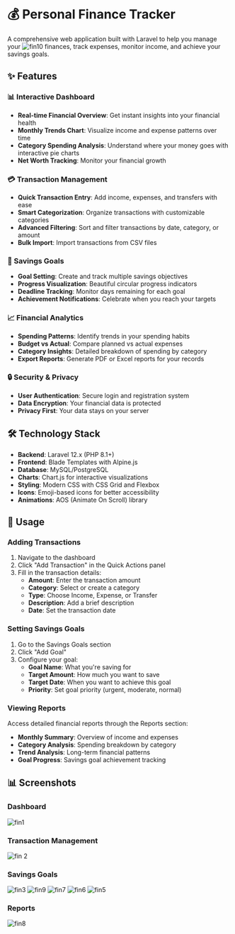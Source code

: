 # 💰 Personal Finance Tracker

A comprehensive web application built with Laravel to help you manage your ![fin10](https://github.com/user-attachments/assets/1cad87f3-2fd4-4be8-bf3b-b1182044ffde)
finances, track expenses, monitor income, and achieve your savings goals.

## ✨ Features

### 📊 Interactive Dashboard
- **Real-time Financial Overview**: Get instant insights into your financial health
- **Monthly Trends Chart**: Visualize income and expense patterns over time
- **Category Spending Analysis**: Understand where your money goes with interactive pie charts
- **Net Worth Tracking**: Monitor your financial growth

### 💳 Transaction Management
- **Quick Transaction Entry**: Add income, expenses, and transfers with ease
- **Smart Categorization**: Organize transactions with customizable categories
- **Advanced Filtering**: Sort and filter transactions by date, category, or amount
- **Bulk Import**: Import transactions from CSV files

### 🎯 Savings Goals
- **Goal Setting**: Create and track multiple savings objectives
- **Progress Visualization**: Beautiful circular progress indicators
- **Deadline Tracking**: Monitor days remaining for each goal
- **Achievement Notifications**: Celebrate when you reach your targets

### 📈 Financial Analytics
- **Spending Patterns**: Identify trends in your spending habits
- **Budget vs Actual**: Compare planned vs actual expenses
- **Category Insights**: Detailed breakdown of spending by category
- **Export Reports**: Generate PDF or Excel reports for your records

### 🔒 Security & Privacy
- **User Authentication**: Secure login and registration system
- **Data Encryption**: Your financial data is protected
- **Privacy First**: Your data stays on your server

## 🛠️ Technology Stack

- **Backend**: Laravel 12.x (PHP 8.1+)
- **Frontend**: Blade Templates with Alpine.js
- **Database**: MySQL/PostgreSQL
- **Charts**: Chart.js for interactive visualizations
- **Styling**: Modern CSS with CSS Grid and Flexbox
- **Icons**: Emoji-based icons for better accessibility
- **Animations**: AOS (Animate On Scroll) library

## 🎯 Usage

### Adding Transactions

1. Navigate to the dashboard
2. Click "Add Transaction" in the Quick Actions panel
3. Fill in the transaction details:
   - **Amount**: Enter the transaction amount
   - **Category**: Select or create a category
   - **Type**: Choose Income, Expense, or Transfer
   - **Description**: Add a brief description
   - **Date**: Set the transaction date

### Setting Savings Goals

1. Go to the Savings Goals section
2. Click "Add Goal"
3. Configure your goal:
   - **Goal Name**: What you're saving for
   - **Target Amount**: How much you want to save
   - **Target Date**: When you want to achieve this goal
   - **Priority**: Set goal priority (urgent, moderate, normal)

### Viewing Reports

Access detailed financial reports through the Reports section:
- **Monthly Summary**: Overview of income and expenses
- **Category Analysis**: Spending breakdown by category
- **Trend Analysis**: Long-term financial patterns
- **Goal Progress**: Savings goal achievement tracking

## 📊 Screenshots

### Dashboard
![fin1](https://github.com/user-attachments/assets/583b5d53-2f58-4d48-877f-f805502dcd07)

### Transaction Management
![fin 2](https://github.com/user-attachments/assets/5934229c-988f-49e6-a906-d0fb07cee6e9)

### Savings Goals
![fin3](https://github.com/user-attachments/assets/cfde9719-8177-4eb5-86c3-138fc5b2bd61)
![fin9](https://github.com/user-attachments/assets/bd58adab-5310-4f9f-bce9-5cb6830c011b)
![fin7](https://github.com/user-attachments/assets/ef32c0f1-4dcd-4452-ba21-8005c5eb4a5b)
![fin6](https://github.com/user-attachments/assets/eda91a80-2ff8-4a8e-89f8-3ce401bab1ae)
![fin5](https://github.com/user-attachments/assets/d79023d9-496e-4c4a-9a06-c64ab079e198)

### Reports
![fin8](https://github.com/user-attachments/assets/5453f8a5-c872-4aac-b85f-9e2028b27a43)
